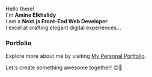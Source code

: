 Hello there!   
I'm **Amine Elkhalidy**   
I am a **Next.js Front-End Web Developer**   
I excel at crafting elegant digital experiences...   

### Portfolio
Explore more about me by visiting [My Personal Portfolio](https://www.amineelkhalidy.com).

Let's create something awesome together! 😊🚀

   




